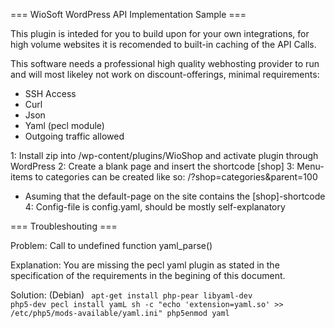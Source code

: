  === WioSoft WordPress API Implementation Sample ===

This plugin is inteded for you to build upon for your own integrations, for high
volume websites it is recomended to built-in caching of the API Calls.

This software needs a professional high quality webhosting provider to run 
and will most likeley not work on discount-offerings, minimal requirements:

  - SSH Access
  - Curl
  - Json
  - Yaml (pecl module)
  - Outgoing traffic allowed

1: Install zip into /wp-content/plugins/WioShop and activate plugin through WordPress 
2: Create a blank page and insert the shortcode [shop]
3: Menu-items to categories can be created like so: /?shop=categories&parent=100
   - Asuming that the default-page on the site contains the [shop]-shortcode
4: Config-file is config.yaml, should be mostly self-explanatory



=== Troubleshouting ===

Problem: Call to undefined function yaml_parse()

Explanation: You are missing the pecl yaml plugin as stated in the specification of the requirements in the begining of this document.

Solution: (Debian)
<code>
apt-get install php-pear libyaml-dev php5-dev
pecl install yamL
sh -c "echo 'extension=yaml.so' >> /etc/php5/mods-available/yaml.ini"
php5enmod yaml
</code>
